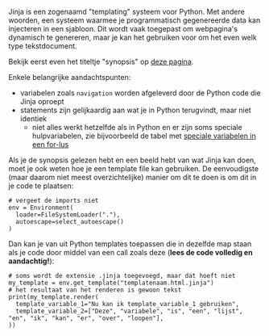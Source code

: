 Jinja is een zogenaamd "templating" systeem voor Python.
Met andere woorden, een systeem waarmee je programmatisch gegenereerde data kan injecteren in een sjabloon.
Dit wordt vaak toegepast om webpagina's dynamisch te genereren, maar je kan het gebruiken voor om het even welk type tekstdocument.

Bekijk eerst even het titeltje "synopsis" op [deze pagina](https://jinja.palletsprojects.com/en/3.1.x/templates/).

Enkele belangrijke aandachtspunten:

- variabelen zoals `navigation` worden afgeleverd door de Python code die Jinja oproept
- statements zijn gelijkaardig aan wat je in Python terugvindt, maar niet identiek
  - niet alles werkt hetzelfde als in Python en er zijn soms speciale hulpvariabelen, zie bijvoorbeeld de tabel met [speciale variabelen in een for-lus](https://jinja.palletsprojects.com/en/3.1.x/templates/#for)

Als je de synopsis gelezen hebt en een beeld hebt van wat Jinja kan doen, moet je ook weten hoe je een template file kan gebruiken. De eenvoudigste (maar daarom niet meest overzichtelijke) manier om dit te doen is om dit in je code te plaatsen:

```
# vergeet de imports niet
env = Environment(
  loader=FileSystemLoader("."),
  autoescape=select_autoescape()
)
```

Dan kan je van uit Python templates toepassen die in dezelfde map staan als je code door middel van een call zoals deze (**lees de code volledig en aandachtig!**):

```
# soms wordt de extensie .jinja toegevoegd, maar dat hoeft niet
my_template = env.get_template("templatenaam.html.jinja")
# het resultaat van het renderen is gewoon tekst
print(my_template.render(
  template_variable_1="Nu kan ik template_variable_1 gebruiken",
  template_variable_2=["Deze", "variabele", "is", "een", "lijst", "en", "ik", "kan", "er", "over", "loopen"],
))
```
